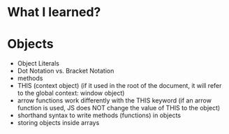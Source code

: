 # What I learned?
# Objects
- Object Literals
- Dot Notation vs. Bracket Notation
- methods
- THIS (context object) (if it used in the root of the document, it will refer to the global context: window object)
- arrow functions work differently with the THIS keyword
(if an arrow function is used, JS does NOT change the value of THIS to the object)
- shorthand syntax to write methods (functions) in objects
- storing objects inside arrays